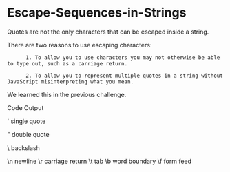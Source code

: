 # Escape-Sequences-in-Strings

Quotes are not the only characters that can be escaped inside a string. 

 There are two reasons to use escaping characters:

          1. To allow you to use characters you may not otherwise be able to type out, such as a carriage return.
          
          2. To allow you to represent multiple quotes in a string without JavaScript misinterpreting what you mean.

We learned this in the previous challenge.

Code	Output

\'	single quote

\"	double quote

\\	backslash

\n	newline
\r	carriage return
\t	tab
\b	word boundary
\f	form feed
